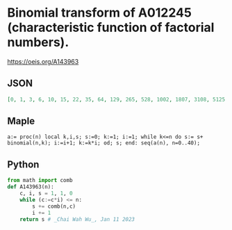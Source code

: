 # Binomial transform of A012245 \(characteristic function of factorial numbers\)\.
https://oeis.org/A143963
## JSON
```JSON
[0, 1, 3, 6, 10, 15, 22, 35, 64, 129, 265, 528, 1002, 1807, 3108, 5125, 8144, 12529, 18735, 27322, 38970, 54495, 74866, 101223, 134897, 177450, 230906, 299313, 397621, 594210, 1188015, 3366352, 11425020, 39675229, 132473639, 418849690, 1253626158, 3564792787]
```
## Maple
```Maple
a:= proc(n) local k,i,s; s:=0; k:=1; i:=1; while k<=n do s:= s+ binomial(n,k); i:=i+1; k:=k*i; od; s; end: seq(a(n), n=0..40);
```
## Python
```Python
from math import comb
def A143963(n):
    c, i, s = 1, 1, 0
    while (c:=c*i) <= n:
        s += comb(n,c)
        i += 1
    return s # _Chai Wah Wu_, Jan 11 2023
```
